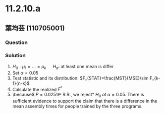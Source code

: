 # 11.2.10.a
## 葉均芸 (110705001) 

### Question

### Solution
1. $H_0:\mu_1=…=\mu_k$ &emsp; $H_a:$ at least one mean is differ
2. Set  $\alpha=0.05$
3. Test statistic and its distribution: $F_{STAT}=\frac{MST}{MSE}\sim F_{k-1}{n-k}$
4. Calsulate the realized $F^*$
6. \because$ $P=0.0251 \in$ R.R., we reject* $H_0$ *at* $\alpha=0.05$.
There is sufficient evidence to support the claim that there is a difference in the mean assembly times for people trained by the three programs.

